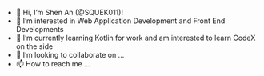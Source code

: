 - 👋 Hi, I’m Shen An (@SQUEK011)! 
- 👀 I’m interested in Web Application Development and Front End Developments
- 🌱 I’m currently learning Kotlin for work and am interested to learn CodeX on the side
- 💞️ I’m looking to collaborate on ...
- 📫 How to reach me ...

<!---
SQUEK011/SQUEK011 is a ✨ special ✨ repository because its `README.md` (this file) appears on your GitHub profile.
You can click the Preview link to take a look at your changes.
--->
